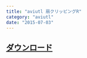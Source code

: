 ```yaml
---
title: "aviutl 扇クリッピングR"
category: "aviutl"
date: "2015-07-03"
---
```


## [ダウンロード](https://cumulo.works/s/fan_clipping_(ver3).zip)
